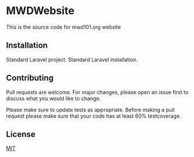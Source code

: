 # MWDWebsite

This is the source code for mwd101.org website
## Installation

Standard Laravel project. Standard Laravel installation.


## Contributing
Pull requests are welcome. For major changes, please open an issue first to discuss what you would like to change.

Please make sure to update tests as appropriate. Before making a pull request please make sure that your code has at least 60% testcoverage.

## License
[MIT](https://choosealicense.com/licenses/mit/)